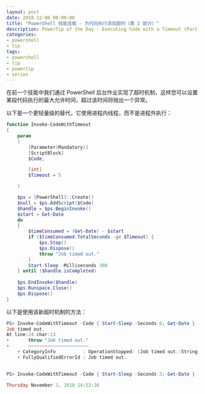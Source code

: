 ```yaml
---
layout: post
date: 2018-12-06 00:00:00
title: "PowerShell 技能连载 - 为代码执行添加超时（第 2 部分）"
description: PowerTip of the Day - Executing Code with a Timeout (Part 2)
categories:
- powershell
- tip
tags:
- powershell
- tip
- powertip
- series
---
```

在前一个技能中我们通过 PowerShell 后台作业实现了超时机制，这样您可以设置某段代码执行的最大允许时间，超过该时间将抛出一个异常。

以下是一个更轻量级的替代，它使用进程内线程，而不是进程外执行：

```powershell
function Invoke-CodeWithTimeout
{
    param
    (
        [Parameter(Mandatory)]
        [ScriptBlock]
        $Code,

        [int]
        $Timeout = 5

    )

    $ps = [PowerShell]::Create()
    $null = $ps.AddScript($Code)
    $handle = $ps.BeginInvoke()
    $start = Get-Date
    do
    {
        $timeConsumed = (Get-Date) - $start
        if ($timeConsumed.TotalSeconds -ge $Timeout) {
            $ps.Stop()
            $ps.Dispose()
            throw "Job timed out."    
        }
        Start-Sleep -Milliseconds 300
    } until ($handle.isCompleted)
    
    $ps.EndInvoke($handle)
    $ps.Runspace.Close()
    $ps.Dispose()
}
```

以下是使用该新超时机制的方法：

```powershell
PS> Invoke-CodeWithTimeout -Code { Start-Sleep -Seconds 6; Get-Date } -Timeout 5
Job timed out.
At line:24 char:13
+       throw "Job timed out."
+       ~~~~~~~~~~~~~~~~~~~~~~
    + CategoryInfo          : OperationStopped: (Job timed out.:String) [], RuntimeException
    + FullyQualifiedErrorId : Job timed out.
    

PS> Invoke-CodeWithTimeout -Code { Start-Sleep -Seconds 3; Get-Date } -Timeout 5

Thursday November 1, 2018 14:53:26
```

<!--本文国际来源：[Executing Code with a Timeout (Part 2)](https://community.idera.com/database-tools/powershell/powertips/b/tips/posts/executing-code-with-a-timeout-part-2)-->
